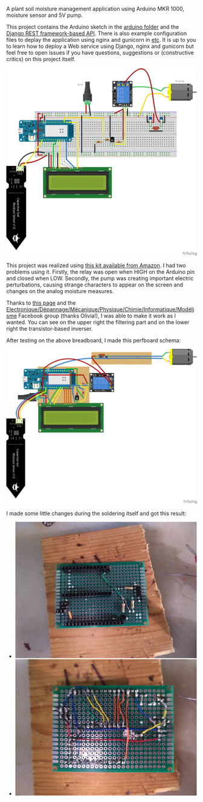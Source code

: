 A plant soil moisture management application using Arduino MKR 1000, moisture sensor and 5V pump.

This project contains the Arduino sketch in the [arduino folder](https://github.com/kleag/moisture/tree/main/arduino/moisture_lcd) and the [Django REST framework-based API](https://github.com/kleag/moisture/tree/main/). There is also example configuration files to deplay the application using nginx and gunicorn in [etc](https://github.com/kleag/moisture/tree/main/etc). It is up to you to learn how to deploy a Web service using Django, nginx and gunicorn but feel free to open issues if you have questions, suggestions or (constructive critics) on this project itself.


![Fritzing breadboard schema](https://raw.githubusercontent.com/kleag/moisture/main/Fritzing/Moisture_bb.png)


This project was realized using [this kit available from Amazon](https://www.amazon.fr/gp/product/B0814HXWVV/ref=ppx_yo_dt_b_asin_title_o05_s00?ie=UTF8&psc=1). I had two problems using it. Firstly, the relay was open when HIGH on the Arduino pin and closed when LOW. Secondly, the pump was creating important electric perturbations, causing strange characters to appear on the screen and changes on the analog moisture measures.

Thanks to [this page](https://arduinodiy.wordpress.com/2018/08/07/re-inverting-an-inverting-relay/) and the [Electronique/Dépannage/Mécanique/Physique/Chimie/Informatique/Modélisme](https://www.facebook.com/groups/168734660482761/) Facebook group (thanks Olivia!), I was able to make it work as I wanted. You can see on the upper right the filtering part and on the lower right the transistor-based inverser.

After testing on the above breadboard, I made this perfboard schema:

![Fritzing perfboard schema](https://raw.githubusercontent.com/kleag/moisture/main/Fritzing/Moisture-perfboard_bb.png)

I made some little changes during the soldering itself and got this result:

  - ![Up of the soldered project](https://raw.githubusercontent.com/kleag/moisture/main/up.jpg)
  - ![Down of the soldered project](https://raw.githubusercontent.com/kleag/moisture/main/down.jpg)

